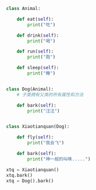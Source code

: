 
<BlogInfo id="955" title="5.覆盖父类的方法" author="白日梦想猿" pv=0 read_times=0 pre_cost_time="0分21秒" category="面向对象的特性" tag_list="['面向对象的特性']" create_time="2020.02.26 15:04:13" update_time="2020.02.26 15:41:33" />

```python
class Animal:

    def eat(self):
        print("吃")

    def drink(self):
        print("喝")

    def run(self):
        print("跑")

    def sleep(self):
        print("睡")


class Dog(Animal):
    # 子类拥有父类的所有属性和方法

    def bark(self):
        print("汪汪")


class Xiaotianquan(Dog):

    def fly(self):
        print("我会飞")

    def bark(self):
        print("神一般的叫唤.....")

xtq = Xiaotianquan()
xtq.bark()
xtq = Dog().bark()
```
